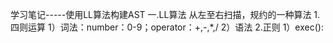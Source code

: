 学习笔记-----使用LL算法构建AST
一.LL算法
从左至右扫描，规约的一种算法
1.四则运算
1）词法：number：0-9；operator：+,-,*,/
2）语法
2.正则
1）exec():